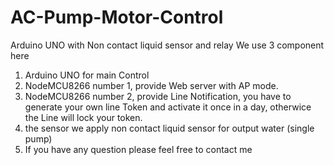 # AC-Pump-Motor-Control
Arduino UNO with Non contact liquid sensor and relay
We use 3 component here
1. Arduino UNO for main Control
2. NodeMCU8266 number 1, provide Web server with AP mode.
3. NodeMCU8266 number 2, provide Line Notification, you have to generate your own line Token and activate it once in a day, otherwice the Line will lock your token.
4. the sensor we apply non contact liquid sensor for output water (single pump)
5. If you have any question please feel free to contact me
